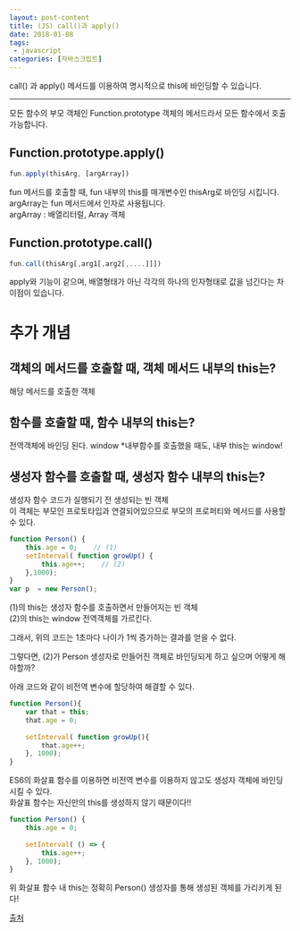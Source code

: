 ```yaml
---
layout: post-content
title: (JS) call()과 apply()
date: 2018-01-08
tags:
 - javascript
categories: [자바스크립트]
---
```


call() 과 apply() 메서드를 이용하여 명시적으로 this에 바인딩할 수 있습니다.

---

모든 함수의 부모 객체인 Function.prototype 객체의 메서드라서 모든 함수에서 호출 가능합니다.

## Function.prototype.apply()
```javascript
fun.apply(thisArg, [argArray])
```
fun 메서드를 호출할 때, fun 내부의 this를 매개변수인 thisArg로 바인딩 시킵니다. 
argArray는 fun 메서드에서 인자로 사용됩니다.   
<span class="clr-grey">argArray : 배열리터럴, Array 객체</span>

## Function.prototype.call()
```javascript
fun.call(thisArg[,arg1[,arg2[,....]]])
```
apply와 기능이 같으며, 배열형태가 아닌 각각의 하나의 인자형태로 값을 넘긴다는 차이점이 있습니다.

# 추가 개념

## 객체의 메서드를 호출할 때, 객체 메서드 내부의 this는?
해당 메서드를 호출한 객체

## 함수를 호출할 때, 함수 내부의 this는? 
전역객체에 바인딩 된다. window
*내부함수를 호출했을 때도, 내부 this는 window!

## 생성자 함수를 호출할 때, 생성자 함수 내부의 this는?
생성자 함수 코드가 실행되기 전 생성되는 빈 객체    
이 객체는 부모인 프로토타입과 연결되어있으므로 부모의 프로퍼티와 메서드를 사용할 수 있다.

```javascript
function Person() {
    this.age = 0;    // (1)
    setInterval( function growUp() {
        this.age++;    // (2)
    },1000); 
} 
var p  = new Person();
```
(1)의 this는 생성자 함수를 호출하면서 만들어지는 빈 객체    
(2)의 this는 window 전역객체를 가르킨다.

그래서, 위의 코드는 1초마다 나이가 1씩 증가하는 결과를 얻을 수 없다.

그렇다면, (2)가 Person 생성자로 만들어진 객체로 바인딩되게 하고 싶으며 어떻게 해야할까?

아래 코드와 같이 비전역 변수에 할당하여 해결할 수 있다.

```javascript
function Person(){
    var that = this;
    that.age = 0;     
 
    setInterval( function growUp(){
        that.age++;
    }, 1000); 
}
```
ES6의 화살표 함수를 이용하면 비전역 변수를 이용하지 않고도 생성자 객체에 바인딩 시킬 수 있다.    
화살표 함수는 자신만의 this를 생성하지 않기 때문이다!!

```javascript
function Person() {
    this.age = 0;     
 
    setInterval( () => {
        this.age++;
    }, 1000); 
}
```
위 화살표 함수 내 this는 정확히 Person() 생성자를 통해 생성된 객체를 가리키게 된다!

[출처](https://developer.mozilla.org/ko/docs/Web/JavaScript/Reference/Functions/%EC%95%A0%EB%A1%9C%EC%9A%B0_%ED%8E%91%EC%85%98)